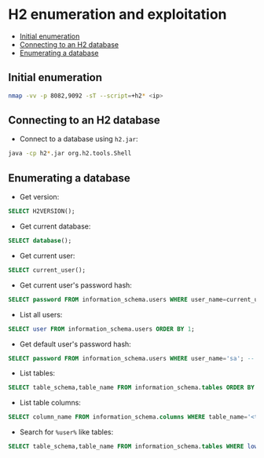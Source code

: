 # H2 enumeration and exploitation
* [Initial enumeration](#initial-enumeration)
* [Connecting to an H2 database](#connecting-to-an-h2-database)
* [Enumerating a database](#enumerating-a-database)

## Initial enumeration
```bash
nmap -vv -p 8082,9092 -sT --script=+h2* <ip>
```

## Connecting to an H2 database
- Connect to a database using `h2.jar`:
```bash
java -cp h2*.jar org.h2.tools.Shell
```

## Enumerating a database
- Get version:
```SQL
SELECT H2VERSION();
```
- Get current database:
```SQL
SELECT database();
```
- Get current user:
```SQL
SELECT current_user();
```
- Get current user's password hash:
```SQL
SELECT password FROM information_schema.users WHERE user_name=current_user(); -- Some databases still use password column
```
- List all users:
```SQL
SELECT user FROM information_schema.users ORDER BY 1;
```
- Get default user's password hash:
```SQL
SELECT password FROM information_schema.users WHERE user_name='sa'; -- Some databases still use password column
```
- List tables:
```SQL
SELECT table_schema,table_name FROM information_schema.tables ORDER BY 1;
```
- List table columns:
```SQL
SELECT column_name FROM information_schema.columns WHERE table_name='<table_name>' ORDER BY 1;
```
- Search for `%user%` like tables:
```SQL
SELECT table_schema,table_name FROM information_schema.tables WHERE lower(table_name) LIKE concat(char(37),char(117),char(115),char(101),char(114),char(37)) ORDER BY 1 LIMIT 1 OFFSET 0;
```